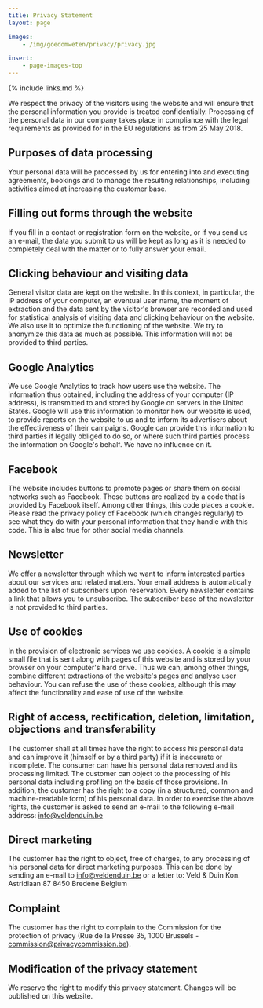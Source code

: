 ```yaml
---
title: Privacy Statement
layout: page

images:
    - /img/goedomweten/privacy/privacy.jpg

insert:
    - page-images-top
---
```


{% include links.md %}

We respect the privacy of the visitors using the website and will ensure that the personal information you provide is treated confidentially. Processing of the personal data in our company takes place in compliance with the legal requirements as provided for in the EU regulations as from 25 May 2018.

## Purposes of data processing
Your personal data will be processed by us for entering into and executing agreements, bookings and to manage the resulting relationships, including activities aimed at increasing the customer base.

## Filling out forms through the website 
If you fill in a contact or registration form on the website, or if you send us an e-mail, the data you submit to us will be kept as long as it is needed to completely deal with the matter or to fully answer your email. 

## Clicking behaviour and visiting data 
General visitor data are kept on the website. In this context, in particular, the IP address of your computer, an eventual user name, the moment of extraction and the data sent by the visitor's browser are recorded and used for statistical analysis of visiting data and clicking behaviour on the website. We also use it to optimize the functioning of the website. We try to anonymize this data as much as possible. This information will not be provided to third parties.

## Google Analytics
We use Google Analytics to track how users use the website. The information thus obtained, including the address of your computer (IP address), is transmitted to and stored by Google on servers in the United States. Google will use this information to monitor how our website is used, to provide reports on the website to us and to inform its advertisers about the effectiveness of their campaigns. Google can provide this information to third parties if legally obliged to do so, or where such third parties process the information on Google's behalf. We have no influence on it.

## Facebook
The website includes buttons to promote pages or share them on social networks such as Facebook. These buttons are realized by a code that is provided by Facebook itself. Among other things, this code places a cookie.
Please read the privacy policy of Facebook (which changes regularly) to see what they do with your personal information that they handle with this code.
This is also true for other social media channels.

## Newsletter
We offer a newsletter through which we want to inform interested parties about our services and related matters. Your email address is automatically added to the list of subscribers upon reservation. Every newsletter contains a link that allows you to unsubscribe. The subscriber base of the newsletter is not provided to third parties.

## Use of cookies
In the provision of electronic services we use cookies. A cookie is a simple small file that is sent along with pages of this website and is stored by your browser on your computer's hard drive. Thus we can, among other things, combine different extractions of the website's pages and analyse user behaviour. You can refuse the use of these cookies, although this may affect the functionality and ease of use of the website.

## Right of access, rectification, deletion, limitation, objections and transferability
The customer shall at all times have the right to access his personal data and can improve it (himself or by a third party) if it is inaccurate or incomplete. The consumer can have his personal data removed and  its processing limited. The customer can object to the processing of his personal data including profiling on the basis of those provisions.
In addition, the customer has the right to a copy (in a structured, common and machine-readable form) of his personal data.
In order to exercise the above rights, the customer is asked to send an e-mail to the following e-mail address: info@veldenduin.be

## Direct marketing
The customer has the right to object, free of charges, to any processing of his personal data for direct marketing purposes. This can be done by sending an e-mail to info@veldenduin.be or a letter to:
Veld & Duin
Kon. Astridlaan 87
8450 Bredene
Belgium

## Complaint
The customer has the right to complain to the Commission for the protection of privacy (Rue de la Presse 35, 1000 Brussels  - commission@privacycommission.be).

## Modification of the privacy statement
We reserve the right to modify this privacy statement. Changes will be published on this website.



